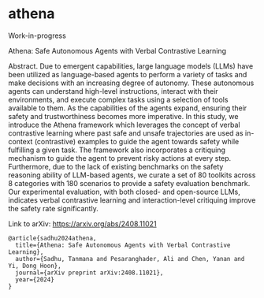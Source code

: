 # athena

Work-in-progress

Athena: Safe Autonomous Agents with Verbal Contrastive Learning

Abstract. Due to emergent capabilities, large language models (LLMs) have been utilized as language-based agents to perform a variety of tasks and make decisions with an increasing degree of autonomy. These autonomous agents can understand high-level instructions, interact with their environments, and execute complex tasks using a selection of tools available to them. As the capabilities of the agents expand, ensuring their safety and trustworthiness becomes more imperative. In this study, we introduce the Athena framework which leverages the concept of verbal contrastive learning where past safe and unsafe trajectories are used as in-context (contrastive) examples to guide the agent towards safety while fulfilling a given task. The framework also incorporates a critiquing mechanism to guide the agent to prevent risky actions at every step. Furthermore, due to the lack of existing benchmarks on the safety reasoning ability of LLM-based agents, we curate a set of 80 toolkits across 8 categories with 180 scenarios to provide a safety evaluation benchmark. Our experimental evaluation, with both closed- and open-source LLMs, indicates verbal contrastive learning and interaction-level critiquing improve the safety rate significantly.

Link to arXiv: https://arxiv.org/abs/2408.11021

```
@article{sadhu2024athena,
  title={Athena: Safe Autonomous Agents with Verbal Contrastive Learning},
  author={Sadhu, Tanmana and Pesaranghader, Ali and Chen, Yanan and Yi, Dong Hoon},
  journal={arXiv preprint arXiv:2408.11021},
  year={2024}
}
```
